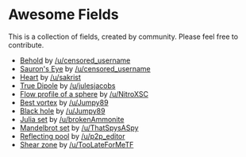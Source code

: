# Awesome Fields

This is a collection of fields, created by community. Please feel free to contribute.

* [Behold](https://anvaka.github.io/fieldplay/#?dt=0.01&fo=0.988&dp=0.008&cm=2&cx=0.12704999999999966&cy=0.1923499999999998&w=22.5709&h=22.5709&code=float%20x%20%3D%20abs%28p.x%29%20-%205.%3B%0Afloat%20side%20%3D%20sign%28p.x%29%3B%0Afloat%20range%20%3D%20length%28vec2%28x%2C%20p.y%29%29%3B%0Afloat%20irisrange%20%3D%20length%28vec2%28x%2C%20p.y%20%2B%202.*sign%28p.y%29%29%29%3B%0A%0Avec2%20border%20%3D%201.*vec2%28p.y%20%2B%202.2*sign%28p.y%29%20*%20%28p.y*p.y%20%2F%20%28p.y*p.y%20%2B%200.01%29%29%2C%20-x%29%3B%0A%0Avec2%20outside%20%3D%20vec2%28x%20%2F%20%281.%2B10.%2Fabs%28p.x*p.x%29%29%2C%20p.y%29%3B%0A%0Avec2%20spiral%20%3D%20vec2%28p.y%2C%20-x%29%3B%0A%0Avec2%20iris%20%3D%20sin%28-range%20*%2010.%29%20*%20spiral%20%2B%200.05*vec2%28x%2C%20p.y%29%3B%0A%0Av%20%20%2B%3D%20outside%20*%20%28smoothstep%284.0%2C%204.5%2C%20irisrange%29%2Frange*5.%20-%205.*smoothstep%280.9%2C%200.7%2C%20range%29%2Frange%29%3B%0Av%20%2B%3D%20border%20*%20smoothstep%283.5%2C%204.%2C%20irisrange%29%20*%20smoothstep%284.5%2C%204.%2C%20irisrange%29%3B%0Av%20%2B%3D%20iris%20*%20smoothstep%282.0%2C%201.5%2C%20range%29%20*%20smoothstep%280.8%2C%201.%2C%20range%29%3B%0Av%20-%3D%2010.0*spiral%20*%20smoothstep%281.0%2C%200.8%2C%20range%29%20*%20smoothstep%280.7%2C%200.9%2C%20range%29%3B%0A%0Av.x%20*%3D%20side%3B%0Av%20*%3D%20-1.%3B&pc=30000) by [/u/censored_username](https://www.reddit.com/r/math/comments/7a4z4u/beautiful_world_of_vector_fields_this_is_the_tool/dpbdtvp/)
* [Sauron's Eye](https://anvaka.github.io/fieldplay/#?dt=0.01&fo=0.988&dp=0.008&cm=1&cx=-2.905099999999999&cy=-2.3917999999999995&w=30.6514&h=30.6514&code=%0A%2F%2F%20center%20parts%0Afloat%20pupilrange%20%3D%20length%28vec2%28p.y%2C%20p.x%20%2B%206.*sign%28p.x%29%29%29%3B%0Avec2%20pupilborder%20%3D%202.6*vec2%28-p.y%2C%20%28p.x%20%2B%206.*sign%28p.x%29%29%20%29%3B%0Av%20%2B%3D%20pupilborder%20*%20smoothstep%286.6%2C%206.8%2C%20pupilrange%29%20*%20smoothstep%287.1%2C%206.9%2C%20pupilrange%29%3B%0A%0Afloat%20range%20%3D%20length%28p%29%3B%0Avec2%20iris%20%3D%207.*p%2Fsqrt%28range%29%3B%0Av%20%2B%3D%20iris%20*%20smoothstep%287.0%2C%207.5%2C%20pupilrange%29%20*%20smoothstep%284.0%2C%203.8%2C%20range%29%3B%0A%0Avec2%20pupil%20%3D%201.*vec2%28p.x%2B1.*sign%28p.x%29%2C%20p.y%29%3B%0Av%20%2B%3D%20pupil%20*%20smoothstep%286.8%2C%206.6%2C%20pupilrange%29%3B%0A%0A%0A%2F%2F%20absolute%20parts%0Avec2%20psign%20%3D%20sign%28p%29%3B%0Avec2%20a%20%3D%20abs%28p%29%3B%0Avec2%20vabs%20%3D%20vec2%280.0%2C%200.0%29%3B%0A%0Afloat%20borderrange%20%3D%20length%28vec2%28p.x%2C%20p.y%20%2B%207.*sign%28p.y%29%29%29%3B%0Avec2%20border%20%3D%20-1.5*vec2%28a.y%20%2B%207.*sign%28a.y%29%20*%20%28a.y*a.y%20%2F%20%28a.y*a.y%20%2B%200.01%29%29%20%2F%20sqrt%283.%2F%28a.x%20%2B%201.%29%29%2C%20-a.x%20%2B%203.%2Fsqrt%28a.x%20%2B%201.%29%29%3B%0Avabs%20%2B%3D%20border%20*%20smoothstep%2810.8%2C%2011.25%2C%20borderrange%29%20*%20smoothstep%2811.7%2C%2011.25%2C%20borderrange%29%20*%20smoothstep%283.8%2C%204.1%2C%20range%29%3B%0A%0Avec2%20irisborder%20%3D%205.*vec2%28a.y%2C%20-a.x%29%20*%20%28a.y%20%2F%20%28a.y%20%2B%203.%29%29%2B%20.2%20*%20a%3B%0Avabs%20%2B%3D%20irisborder%20*%20smoothstep%283.8%2C%204.25%2C%20range%29%20*%20smoothstep%284.7%2C%204.25%2C%20range%29%3B%0A%0Avec2%20white%20%3D%2012.*vec2%281.0%2C%20-0.2%20*%20%28a.y%29%29%3B%0Avabs%20%2B%3D%20white%20*%20smoothstep%284.3%2C%204.5%2C%20range%29%20*%20smoothstep%2811.2%2C%2011.%2C%20borderrange%29%3B%0A%0Av%20%2B%3D%20vabs%20*%20psign%3B%0A%0A%2F%2F%20outside%20part%0Avec2%20outside%20%3D%20p%20%2F%20pow%28borderrange%20-%2010.%2C%202.%29%3B%0Av%20-%3D%20outside%20*%20smoothstep%2811.3%2C%2011.5%2C%20borderrange%29%3B%0A&pc=20000) by [/u/censored_username](https://www.reddit.com/r/math/comments/7a4z4u/beautiful_world_of_vector_fields_this_is_the_tool/dpbdtvp/)
* [Heart](https://anvaka.github.io/fieldplay/#?dt=0.01&fo=0.998&dp=0.009&cm=2&cx=-0.6516500000000001&cy=0.5642000000000001&w=8.5397&h=8.5397&code=float%20size%20%3D%202.0%3B%0Avec2%20o%20%3D%20%28p%29%2F%281.6*%20size%29%3B%0A%20%20float%20a%20%3D%20o.x*o.x%2Bo.y*o.y-0.3%3B%0A%20v%20%3D%20vec2%28step%28a*a*a%2C%20o.x*o.x*o.y*o.y*o.y%29%29%3B%0A%20%20) by [/u/sakrist](https://www.reddit.com/r/math/comments/7a4z4u/beautiful_world_of_vector_fields_this_is_the_tool/dpaewq0/)
* [True Dipole](https://anvaka.github.io/fieldplay/#?dt=0.01&fo=0.998&dp=0.009&cm=1&cx=0&cy=0&w=8.5398&h=8.5398&code=float%20x%20%3D%20p.x%3B%0Afloat%20y%20%3D%20p.y%3B%0A%0A%2F%2F%20true%20dipole%0Av.x%20%3D%202.0*x*y%3B%0Av.y%20%3D%20y*y%20-%20x*x%3B) by [/u/julesjacobs](https://www.reddit.com/r/math/comments/7a4z4u/beautiful_world_of_vector_fields_this_is_the_tool/dp82qyg/)
* [Flow profile of a sphere](https://anvaka.github.io/fieldplay/#?dt=0.011&fo=0.99999&dp=0.009&cm=1&cx=-0.7177000000000002&cy=-0.11769999999999992&w=11.434999999999999&h=11.434999999999999&code=float%20x%20%3D%20p.x%3B%0Afloat%20y%20%3D%20p.y%3B%0Afloat%20r%20%3D%20sqrt%28x*x%2By*y%29%3B%0Afloat%20sinth%20%3D%20y%2Fr%3B%0Afloat%20costh%20%3D%20x%2Fr%3B%0Afloat%20R%20%3D%201.%3B%0Afloat%20Uinf%20%3D%201.%3B%0A%2F%2F%20radial%20flow%0Afloat%20ur%20%3D%20Uinf*%281.-1.5*R%2Fr%2B0.5*R*R*R%2F%28r*r*r%29%29*costh%3B%0A%2F%2F%20theta%20flow%0Afloat%20uth%20%3D%20Uinf*%28-1.%2B0.75*R%2Fr%2B0.25*R*R*R%2F%28r*r*r%29%29*sinth%3B%0A%2F%2F%20to%20ux%20uy%0Av.x%20%3D%20costh*ur-sinth*uth%3B%0Av.y%20%3D%20sinth*ur%2Bcosth*uth%3B&pc=7000) by [/u/NitroXSC](https://www.reddit.com/r/math/comments/7a4z4u/beautiful_world_of_vector_fields_this_is_the_tool/dp8wuli/)
* [Best vortex](https://anvaka.github.io/fieldplay/#?cm=2&cx=-6.158449999999998&cy=-0.9834499999999995&w=96.8415&h=96.8415&code=float%20r%20%3D%20length%28p%29%3B%0Afloat%20theta%20%3D%20atan%28p.y%2C%20p.x%29%3B%0Av%20%3D%20vec2%28p.y%2C%20-p.x%29%20%2F%20r%3B%0Afloat%20t%20%3D%20sqrt%28r%20*%2010.%29%20%2B%20theta%20%2B%20frame%20*%20.02%3B%0Av%20*%3D%20sin%28t%29%3B%0Av%20*%3D%20length%28v%29%20*%2010.%3B%0Av%20%2B%3D%20p%20*%20.2%3B&dt=0.01&fo=0.9&dp=0.009&pc=100000) by [/u/Jumpy89](https://www.reddit.com/r/math/comments/7a4z4u/beautiful_world_of_vector_fields_this_is_the_tool/dp7o0cm/)
* [Black hole](https://anvaka.github.io/fieldplay/#?dt=0.01&fo=0.998&dp=0.009&cm=1&cx=-0.47934999999999994&cy=0.3591500000000001&w=8.5397&h=8.5397&code=float%20a%20%3D%20.1%3B%0Afloat%20r2%20%3D%20p.x%20*%20p.x%20%2B%20p.y%20*%20p.y%3B%0Av%20%3D%20vec2%28p.y%2C%20-p.x%29%20%2F%20r2%20-%20a%20*%20p%3B) by [/u/Jumpy89](https://www.reddit.com/r/math/comments/7a4z4u/beautiful_world_of_vector_fields_this_is_the_tool/dp7ehf5/)
* [Julia set](https://anvaka.github.io/fieldplay/#?dt=0.004&fo=0.998&dp=0.009&cm=1&cx=-0.40235&cy=-0.01795000000000002&w=5.0845&h=5.0845&code=vec2%20c%20%3D%20p%3B%0Avec2%20z%20%3D%20vec2%28.4%2C%20.5%29%3B%0Afor%20%28int%20i%20%3D%200%3B%20i%20%3C%208%3B%20i%2B%2B%29%20%7B%0A%20%20%20c%20%3D%20vec2%28c.x%20*%20c.x%20-%20c.y%20*%20c.y%2C%20c.y%20*%20c.x%20%2B%20c.x%20*%20c.y%29%3B%0A%20%20%20c%20%2B%3D%20z%3B%0A%7D%0Av%20%3D%20c%3B%0A&pc=10000) by [/u/brokenAmmonite](https://www.reddit.com/r/programming/comments/7a4wfu/vector_fields_gpu_and_your_browser/dp8zo5q/)
* [Mandelbrot set](https://anvaka.github.io/fieldplay/#?dt=0.004&fo=0.998&dp=0.009&cm=3&cx=-0.5678&cy=-0.07015000000000005&w=4.9902&h=4.9902&code=vec2%20z%20%3D%20p%3B%0Afor%28int%20k%3D0%3B%20k%3C50%3B%20k%2B%2B%29%20%7B%0Az%20%3D%20vec2%28z.x%20*%20z.x%20-%20z.y%20*%20z.y%2C%202.%20*%20z.x%20*%20z.y%29%20%2B%20p%3B%0A%7D%0A%0Afloat%20mask%20%3D%20step%28length%28z%29%2C%202.%29%3B%0Av.x%20%3D%20-p.y%2Flength%28p%29%20*%20%280.5%20-%20mask%29%3B%0Av.y%20%3D%20p.x%2Flength%28p%29%20*%20%280.5%20-%20mask%29%3B%0A%0A%0A&pc=30000) by [/u/ThatSpysASpy](https://www.reddit.com/r/math/comments/7a4z4u/beautiful_world_of_vector_fields_this_is_the_tool/dp8au9e/)
* [Reflecting pool](https://anvaka.github.io/fieldplay/#?dt=0.01&fo=0.998&dp=0.009&cm=1&cx=0&cy=0&w=8.5398&h=8.5398&code=v.x%20%3D%20sin%285.0*p.y%20%2B%20p.x%29%3B%0Av.y%20%3D%20cos%285.0*p.x%20-%20p.y%29%3B) by [/u/p2p_editor](https://www.reddit.com/r/math/comments/7a4z4u/beautiful_world_of_vector_fields_this_is_the_tool/dp7f6vv/)
* [Shear zone](https://anvaka.github.io/fieldplay/#?dt=0.01&fo=0.998&dp=0.009&cm=1&cx=0&cy=0&w=8.539734222673566&h=8.539734222673566&code=float%20r%20%3D%20length%28p%29%20-%201.5%3B%0Afloat%20c%20%3D%201.0%2F%281.0%2Bexp%28-5.0*r%29%29%3B%0Afloat%20vx1%20%3D%20-p.y%2C%20%20%2F%2F%20circle%0A%20%20%20%20%20%20vy1%20%3D%20p.x%3B%0Afloat%20vx2%20%3D%200.2*p.x%2Bp.y%2C%20%2F%2F%20spiral%0A%20%20%20%20%20%20vy2%20%3D%200.2*p.y-p.x%3B%0Av.x%20%3D%20c*vx1%20%2B%20%281.0-c%29*vx2%3B%0Av.y%20%3D%20c*vy1%20%2B%20%281.0-c%29*vy2%3B%0A%20%20) by [/u/TooLateForMeTF](https://www.reddit.com/r/math/comments/7a4z4u/beautiful_world_of_vector_fields_this_is_the_tool/dp7k4cz/)
